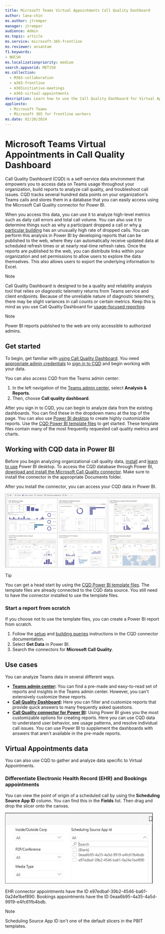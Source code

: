 ```yaml
---
title: Microsoft Teams Virtual Appointments Call Quality Dashboard
author: lana-chin
ms.author: jtremper
manager: jtremper
audience: Admin
ms.topic: article
ms.service: microsoft-365-frontline
ms.reviewer: ansantam
f1.keywords:
- NOCSH
ms.localizationpriority: medium
search.appverid: MET150
ms.collection: 
  - M365-collaboration
  - m365-frontline
  - m365initiative-meetings
  - m365-virtual-appointments 
description: Learn how to use the Call Quality Dashboard for Virtual Appointments in Microsoft Teams to troubleshoot issues and analyze call quality.
appliesto: 
  - Microsoft Teams
  - Microsoft 365 for frontline workers
ms.date: 02/20/2024
---
```

# Microsoft Teams Virtual Appointments in Call Quality Dashboard

Call Quality Dashboard (CQD) is a self-service data environment that empowers you to access data on Teams usage throughout your organization, build reports to analyze call quality, and troubleshoot call issues. CQD tracks several hundred data points on your organization's Teams calls and stores them in a database that you can easily access using the Microsoft Call Quality connector for Power BI.

When you access this data, you can use it to analyze high-level metrics such as daily call errors and total call volume. You can also use it to determine things such as why a participant dropped a call or why [a particular building](/microsoftteams/cqd-upload-tenant-building-data) has an unusually high rate of dropped calls. You can perform this analysis in Power BI by developing reports that can be published to the web, where they can automatically receive updated data at scheduled refresh times or at nearly real-time refresh rates. Once the reports are published to the web, you can distribute links within your organization and set permissions to allow users to explore the data themselves. This also allows users to export the underlying information to Excel.

> [!NOTE]
> Call Quality Dashboard is designed to be a quality and reliability analysis tool that relies on diagnostic telemetry returns from Teams service and client endpoints. Because of the unreliable nature of diagnostic telemetry, there may be slight variances in call counts or certain metrics. Keep this is mind as you use Call Quality Dashboard for [usage-focused reporting](/microsoftteams/cqd-frequently-asked-questions#im-trying-to-use-cqd-for-usage-type-reports-and-find-that-some-of-the-data-is-incomplete----why-is-that).

> [!NOTE]
> Power BI reports published to the web are only accessible to authorized admins.

## Get started

To begin, get familiar with [using Call Quality Dashboard](/microsoftteams/turning-on-and-using-call-quality-dashboard). You need [appropriate admin credentials](/microsoftteams/turning-on-and-using-call-quality-dashboard#assign-admin-roles-for-access-to-cqd) to [sign in to CQD](https://cqd.teams.microsoft.com) and begin working with your data.

You can also access CQD from the Teams admin center:

1. In the left navigation of the [Teams admin center](https://admin.teams.microsoft.com/), select **Analysis & Reports**.
1. Then, choose **Call quality dashboard**.

After you sign in to CQD, you can begin to analyze data from the existing dashboards. You can find these in the dropdown menu at the top of the page. You can also use [Power BI desktop](https://apps.microsoft.com/detail/9ntxr16hnw1t#activetab=pivot:overviewtab) to create highly customizable reports. Use the [CQD Power BI template files](/microsoftteams/cqd-data-and-reports#import-the-cqd-report-templates) to get started. These template files contain many of the most frequently requested call quality metrics and charts.

## Working with CQD data in Power BI

Before you begin analyzing organizational call quality data, [install](https://apps.microsoft.com/detail/9ntxr16hnw1t#activetab=pivot:overviewtab) and [learn to use](https://powerbi.microsoft.com/learning/) Power BI desktop. To access the CQD database through Power BI, [download and install the Microsoft Call Quality connector](/microsoftteams/cqd-power-bi-connector). Make sure to install the connector in the appropriate Documents folder.

After you install the connector, you can access your CQD data in Power BI.

[![Example screenshot of CQD data in Power BI.](media/call-quality-dashboard.png)](media/call-quality-dashboard-big.png)

> [!TIP]
> You can get a head start by using the [CQD Power BI template files](/microsoftteams/cqd-data-and-reports#import-the-cqd-report-templates). The template files are already connected to the CQD data source. You still need to have the connector installed to use the template files.

### Start a report from scratch

If you choose not to use the template files, you can create a Power BI report from scratch.

1. Follow the [setup](/microsoftteams/cqd-power-bi-connector#setup) and [building queries](/microsoftteams/cqd-power-bi-connector#building-queries) instructions in the CQD connector documentation.
1. Select **Get Data** in Power BI.
1. Search the connectors for **Microsoft Call Quality**.

## Use cases

You can analyze Teams data in several different ways.

- **[Teams admin center](https://admin.teams.microsoft.com/):** You can find a pre-made and easy-to-read set of reports and insights in the Teams admin center. However, you can't extensively customize these reports.
- **[Call Quality Dashboard](https://cqd.teams.microsoft.com/):** Here you can filter and customize reports that provide quick answers to many frequently asked questions.
- **[Call Quality connector for Power BI](/microsoftteams/cqd-power-bi-query-templates):** Using Power BI gives you the most customizable options for creating reports. Here you can use CQD data to understand user behavior, see usage patterns, and resolve individual call issues. You can use Power BI to supplement the dashboards with answers that aren't available in the pre-made reports.

## Virtual Appointments data

You can also use CQD to gather and analyze data specific to Virtual Appointments.

### Differentiate Electronic Health Record (EHR) and Bookings appointments

You can view the point of origin of a scheduled call by using the **Scheduling Source App ID** column. You can find this in the **Fields** list. Then drag and drop the slicer onto the canvas.

[![Screenshot of example CQD data in Power BI with the Scheduling Source App ID column.](media/cqd-app-source.png)](media/cqd-app-source-big.png)

EHR connector appointments have the ID e97edbaf-39b2-4546-ba61-0a24e1bef890.
Bookings appointments have the ID 0eaa6b95-4a35-4a5d-9919-e4fc61fb4bdb.

> [!NOTE]
> Scheduling Source App ID isn't one of the default slicers in the PBIT templates.
